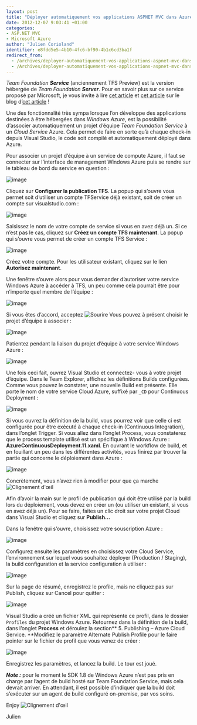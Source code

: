 ```yaml
---
layout: post
title: "Déployer automatiquement vos applications ASPNET MVC dans Azure avec Team Foundation Service"
date: 2012-12-07 9:03:41 +01:00
categories:
- ASP.NET MVC
- Microsoft Azure
author: "Julien Corioland"
identifier: e8fdd5e5-4b10-4fc6-bf90-4b1c6cd3ba1f
redirect_from:
  - /archives/deployer-automatiquement-vos-applications-aspnet-mvc-dans-azure-avec-team-foundation-service
  - /Archives/deployer-automatiquement-vos-applications-aspnet-mvc-dans-azure-avec-team-foundation-service
---
```


<em>Team Foundation **Service**</em> (anciennement TFS Preview) est la version hébergée de <em>Team Foundation **Server**</em>. Pour en savoir plus sur ce service proposé par Microsoft, je vous invite à lire [cet article](http://blogs.codes-sources.com/etienne/archive/2012/10/31/tfs-preview-n-est-plus-une-preview-tfs-visualstudio-com.aspx) et [cet article](http://blogs.codes-sources.com/etienne/archive/2012/10/31/tfs-preview-n-est-plus-une-preview-tfs-visualstudio-com.aspx) sur le blog d’[cet article](http://blogs.codes-sources.com/etienne/archive/2012/10/31/tfs-preview-n-est-plus-une-preview-tfs-visualstudio-com.aspx) !

Une des fonctionnalité très sympa lorsque l’on développe des applications destinées à être hébergées dans <em>Windows Azure</em>, est la possibilité d’associer automatiquement un projet d’équipe <em>Team Foundation Service</em> à un <em>Cloud Service</em> Azure. Cela permet de faire en sorte qu’à chaque check-in depuis Visual Studio, le code soit compilé et automatiquement déployé dans Azure.

Pour associer un projet d’équipe à un service de compute Azure, il faut se connecter sur l’interface de management Windows Azure puis se rendre sur le tableau de bord du service en question :

![image](/images/deployer-automatiquement-vos-applications-aspnet-mvc-dans-azure-avec-team-foundation-service/image_17E41F5B.png)

Cliquez sur **Configurer la publication TFS**. La popup qui s’ouvre vous permet soit d’utiliser un compte TFService déjà existant, soit de créer un compte sur visualstudio.com :

![image](/images/deployer-automatiquement-vos-applications-aspnet-mvc-dans-azure-avec-team-foundation-service/image_6A82898A.png)

Saisissez le nom de votre compte de service si vous en avez déjà un. Si ce n’est pas le cas, cliquez sur **Créez un compte TFS maintenant**. La popup qui s’ouvre vous permet de créer un compte TFS Service :

![image](/images/deployer-automatiquement-vos-applications-aspnet-mvc-dans-azure-avec-team-foundation-service/image_42DC0D60.png)

Créez votre compte. Pour les utilisateur existant, cliquez sur le lien **Autorisez maintenant**.

Une fenêtre s’ouvre alors pour vous demander d’autoriser votre service Windows Azure à accéder à TFS, un peu comme cela pourrait être pour n’importe quel membre de l’équipe :

![image](/images/deployer-automatiquement-vos-applications-aspnet-mvc-dans-azure-avec-team-foundation-service/image_2D122503.png)

Si vous êtes d’accord, acceptez <img class="wlEmoticon wlEmoticon-smile" style="border-top-style: none; border-left-style: none; border-bottom-style: none; border-right-style: none" alt="Sourire" src="https://juliencorioland.blob.core.windows.net/medias/wlEmoticon-smile_5307D559.png"> Vous pouvez à présent choisir le projet d’équipe à associer :

![image](/images/deployer-automatiquement-vos-applications-aspnet-mvc-dans-azure-avec-team-foundation-service/image_0BB27F67.png)

Patientez pendant la liaison du projet d’équipe à votre service Windows Azure :

![image](/images/deployer-automatiquement-vos-applications-aspnet-mvc-dans-azure-avec-team-foundation-service/image_4B1032F7.png)

Une fois ceci fait, ouvrez Visual Studio et connectez- vous à votre projet d’équipe. Dans le Team Explorer, affichez les définitions Builds configurées. Comme vous pouvez le constater, une nouvelle Build est présente. Elle porte le nom de votre service Cloud Azure, suffixé par `_CD` pour Continuous Deployment :

![image](/images/deployer-automatiquement-vos-applications-aspnet-mvc-dans-azure-avec-team-foundation-service/image_7F445C3D.png)

Si vous ouvrez la définition de la build, vous pourrez voir que celle ci est configurée pour être exécuté à chaque check-in (Continuous Integration), dans l’onglet Trigger. Si vous allez dans l’onglet Process, vous constaterez que le process template utilisé est un spécifique à Windows Azure : **AzureContinuousDeployment.11.xaml**. En ouvrant le workflow de build, et en fouillant un peu dans les différentes activités, vous finirez par trouver la partie qui concerne le déploiement dans Azure :

![image](/images/deployer-automatiquement-vos-applications-aspnet-mvc-dans-azure-avec-team-foundation-service/image_3782D356.png)

Concrètement, vous n’avez rien à modifier pour que ça marche <img class="wlEmoticon wlEmoticon-winkingsmile" style="border-top-style: none; border-left-style: none; border-bottom-style: none; border-right-style: none" alt="Clignement d'œil" src="https://juliencorioland.blob.core.windows.net/medias/wlEmoticon-winkingsmile_3DC9A9E4.png">

Afin d’avoir la main sur le profil de publication qui doit être utilisé par la build lors du déploiement, vous devez en créer un (ou utiliser un existant, si vous en avez déjà un). Pour se faire, faites un clic droit sur votre projet Cloud dans Visual Studio et cliquez sur **Publish…**

Dans la fenêtre qui s’ouvre, choisissez votre souscription Azure :

![image](/images/deployer-automatiquement-vos-applications-aspnet-mvc-dans-azure-avec-team-foundation-service/image_0F702437.png)

Configurez ensuite les paramètres en choisissez votre Cloud Service, l’environnement sur lequel vous souhaitez déployer (Production / Staging), la build configuration et la service configuration à utiliser :

![image](/images/deployer-automatiquement-vos-applications-aspnet-mvc-dans-azure-avec-team-foundation-service/image_3C18DE10.png)

Sur la page de résumé, enregistrez le profile, mais ne cliquez pas sur Publish, cliquez sur Cancel pour quitter :

![image](/images/deployer-automatiquement-vos-applications-aspnet-mvc-dans-azure-avec-team-foundation-service/image_3B407826.png)

Visual Studio a créé un fichier XML qui représente ce profil, dans le dossier `Profiles` du projet Windows Azure. Retournez dans la définition de la build, dans l’onglet **Process** et déroulez la section** 5. Publishing – Azure Cloud Service. **Modifiez le paramètre Alternate Publish Profile pour le faire pointer sur le fichier de profil que vous venez de créer :

![image](/images/deployer-automatiquement-vos-applications-aspnet-mvc-dans-azure-avec-team-foundation-service/image_41874EB4.png)

Enregistrez les paramètres, et lancez la build. Le tour est joué.

***Note :*** pour le moment le SDK 1.8 de Windows Azure n’est pas pris en charge par l’agent de build hosté sur Team Foundation Service, mais cela devrait arriver. En attendant, il est possible d’indiquer que la build doit s’exécuter sur un agent de build configuré on-premise, par vos soins.

Enjoy <img class="wlEmoticon wlEmoticon-winkingsmile" style="border-top-style: none; border-left-style: none; border-bottom-style: none; border-right-style: none" alt="Clignement d'œil" src="https://juliencorioland.blob.core.windows.net/medias/wlEmoticon-winkingsmile_3DC9A9E4.png">

Julien

